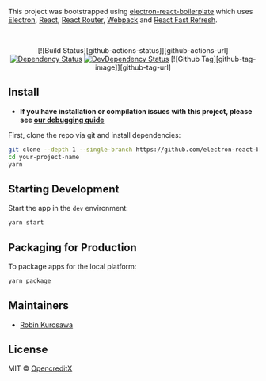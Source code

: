 <p>
  This project was bootstrapped using <a href="https://github.com/electron-react-boilerplate/electron-react-boilerplate">electron-react-boilerplate</a> which uses <a href="https://electron.atom.io/">Electron</a>, <a href="https://facebook.github.io/react/">React</a>, <a href="https://github.com/reactjs/react-router">React Router</a>, <a href="https://webpack.js.org/">Webpack</a> and <a href="https://www.npmjs.com/package/react-refresh">React Fast Refresh</a>.
</p>

<br>

<div align="center">

[![Build Status][github-actions-status]][github-actions-url]
[![Dependency Status][david-image]][david-url]
[![DevDependency Status][david-dev-image]][david-dev-url]
[![Github Tag][github-tag-image]][github-tag-url]

</div>

## Install

- **If you have installation or compilation issues with this project, please see [our debugging guide](https://github.com/electron-react-boilerplate/electron-react-boilerplate/issues/400)**

First, clone the repo via git and install dependencies:

```bash
git clone --depth 1 --single-branch https://github.com/electron-react-boilerplate/electron-react-boilerplate.git your-project-name
cd your-project-name
yarn
```

## Starting Development

Start the app in the `dev` environment:

```bash
yarn start
```

## Packaging for Production

To package apps for the local platform:

```bash
yarn package
```

## Maintainers

- [Robin Kurosawa](https://github.com/rkuro)

## License

MIT © [OpencreditX](https://github.com/opencreditx)

[david-image]: https://img.shields.io/david/opencreditx/desktop-app.svg
[david-url]: https://david-dm.org/opencreditx/desktop-app
[david-dev-image]: https://img.shields.io/david/dev/opencreditx/desktop-app.svg?label=devDependencies
[david-dev-url]: https://david-dm.org/opencreditx/desktop-app?type=dev
